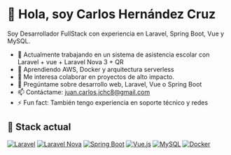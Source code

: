 # 👋 Hola, soy Carlos Hernández Cruz

Soy Desarrollador FullStack con experiencia en Laravel, Spring Boot, Vue y MySQL.

- 🔭 Actualmente trabajando en un sistema de asistencia escolar con Laravel + vue + Laravel Nova 3 + QR
- 🌱 Aprendiendo AWS, Docker y arquitectura serverless
- 👯 Me interesa colaborar en proyectos de alto impacto.
- 💬 Pregúntame sobre desarrollo web, Laravel, Vue o Spring Boot
- 📫 Contáctame: juan.carlos.jchc8@gmail.com
- ⚡ Fun fact: También tengo experiencia en soporte técnico y redes

## 🚀 Stack actual
[![Laravel](https://img.shields.io/badge/Laravel-E74430?style=for-the-badge&logo=laravel&logoColor=white)](https://laravel.com)
[![Laravel Nova](https://img.shields.io/badge/Laravel%20Nova-3.x-4B5563?style=for-the-badge&logo=laravel&logoColor=white)](https://nova.laravel.com)
[![Spring Boot](https://img.shields.io/badge/Spring_Boot-6DB33F?style=for-the-badge&logo=spring-boot&logoColor=white)](https://spring.io/projects/spring-boot)
[![Vue.js](https://img.shields.io/badge/Vue.js-35495E?style=for-the-badge&logo=vue.js&logoColor=4FC08D)](https://vuejs.org)
[![MySQL](https://img.shields.io/badge/MySQL-005C84?style=for-the-badge&logo=mysql&logoColor=white)](https://www.mysql.com)
[![Docker](https://img.shields.io/badge/Docker-2496ED?style=for-the-badge&logo=docker&logoColor=white)](https://www.docker.com)
